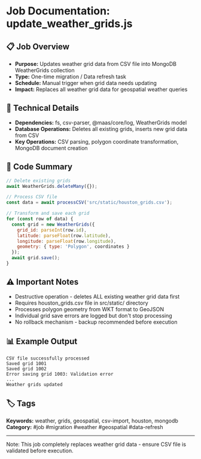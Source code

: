 # Job Documentation: update_weather_grids.js

## 📋 Job Overview
- **Purpose:** Updates weather grid data from CSV file into MongoDB WeatherGrids collection
- **Type:** One-time migration / Data refresh task
- **Schedule:** Manual trigger when grid data needs updating
- **Impact:** Replaces all weather grid data for geospatial weather queries

## 🔧 Technical Details
- **Dependencies:** fs, csv-parser, @maas/core/log, WeatherGrids model
- **Database Operations:** Deletes all existing grids, inserts new grid data from CSV
- **Key Operations:** CSV parsing, polygon coordinate transformation, MongoDB document creation

## 📝 Code Summary
```javascript
// Delete existing grids
await WeatherGrids.deleteMany({});

// Process CSV file
const data = await processCSV('src/static/houston_grids.csv');

// Transform and save each grid
for (const row of data) {
  const grid = new WeatherGrids({
    grid_id: parseInt(row.id),
    latitude: parseFloat(row.latitude),
    longitude: parseFloat(row.longitude),
    geometry: { type: 'Polygon', coordinates }
  });
  await grid.save();
}
```

## ⚠️ Important Notes
- Destructive operation - deletes ALL existing weather grid data first
- Requires houston_grids.csv file in src/static/ directory
- Processes polygon geometry from WKT format to GeoJSON
- Individual grid save errors are logged but don't stop processing
- No rollback mechanism - backup recommended before execution

## 📊 Example Output
```
CSV file successfully processed
Saved grid 1001
Saved grid 1002
Error saving grid 1003: Validation error
...
Weather grids updated
```

## 🏷️ Tags
**Keywords:** weather, grids, geospatial, csv-import, houston, mongodb
**Category:** #job #migration #weather #geospatial #data-refresh

---
Note: This job completely replaces weather grid data - ensure CSV file is validated before execution.